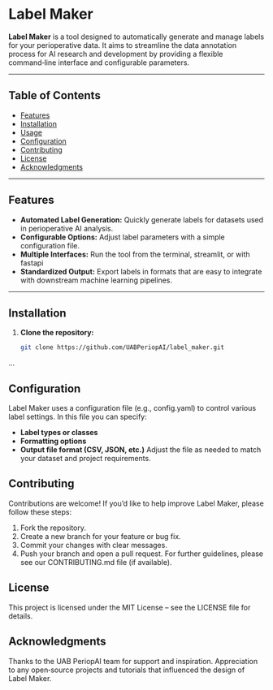# Label Maker

**Label Maker** is a tool designed to automatically generate and manage labels for your perioperative data. It aims to streamline the data annotation process for AI research and development by providing a flexible command‑line interface and configurable parameters.

---

## Table of Contents

- [Features](#features)
- [Installation](#installation)
- [Usage](#usage)
- [Configuration](#configuration)
- [Contributing](#contributing)
- [License](#license)
- [Acknowledgments](#acknowledgments)

---

## Features

- **Automated Label Generation:** Quickly generate labels for datasets used in perioperative AI analysis.
- **Configurable Options:** Adjust label parameters with a simple configuration file.
- **Multiple Interfaces:** Run the tool from the terminal, streamlit, or with fastapi
- **Standardized Output:** Export labels in formats that are easy to integrate with downstream machine learning pipelines.

---

## Installation

1. **Clone the repository:**

   ```bash
   git clone https://github.com/UABPeriopAI/label_maker.git
   ```

...




## Configuration
Label Maker uses a configuration file (e.g., config.yaml) to control various label settings. In this file you can specify:

 - **Label types or classes**
 - **Formatting options**
 - **Output file format (CSV, JSON, etc.)**
Adjust the file as needed to match your dataset and project requirements.

## Contributing
Contributions are welcome! If you’d like to help improve Label Maker, please follow these steps:

 1. Fork the repository.
 2. Create a new branch for your feature or bug fix.
 3. Commit your changes with clear messages.
 4. Push your branch and open a pull request.
For further guidelines, please see our CONTRIBUTING.md file (if available).

## License
This project is licensed under the MIT License – see the LICENSE file for details.

## Acknowledgments
Thanks to the UAB PeriopAI team for support and inspiration.
Appreciation to any open‑source projects and tutorials that influenced the design of Label Maker.
